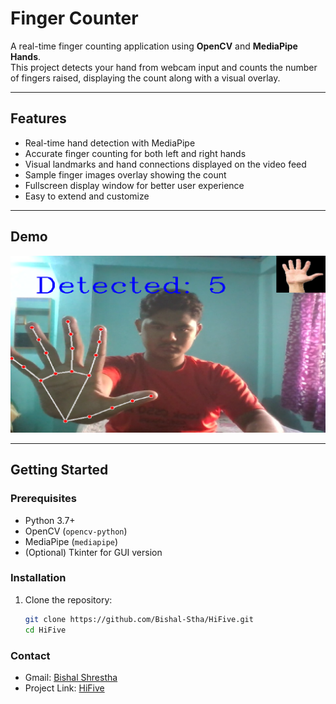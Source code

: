 # Finger Counter

A real-time finger counting application using **OpenCV** and **MediaPipe Hands**.  
This project detects your hand from webcam input and counts the number of fingers raised, displaying the count along with a visual overlay.

---

## Features

- Real-time hand detection with MediaPipe
- Accurate finger counting for both left and right hands
- Visual landmarks and hand connections displayed on the video feed
- Sample finger images overlay showing the count
- Fullscreen display window for better user experience
- Easy to extend and customize

---

## Demo

<img src="./demo2.png" title="Detected 5">

---

## Getting Started

### Prerequisites

- Python 3.7+
- OpenCV (`opencv-python`)
- MediaPipe (`mediapipe`)
- (Optional) Tkinter for GUI version

### Installation

1. Clone the repository:
   ```bash
   git clone https://github.com/Bishal-Stha/HiFive.git
   cd HiFive

### Contact
- Gmail: [Bishal Shrestha](programmerbishal@gmail.com)
- Project Link: [HiFive](https://github.com/Bishal-Stha/HiFive)